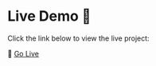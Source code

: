 # Live Demo 🚀
Click the link below to view the live project:

🔗 [Go Live](https://hassanfarid6-ramadan-coding-2025-08-quiz-appmain-cukctf.streamlit.app/)